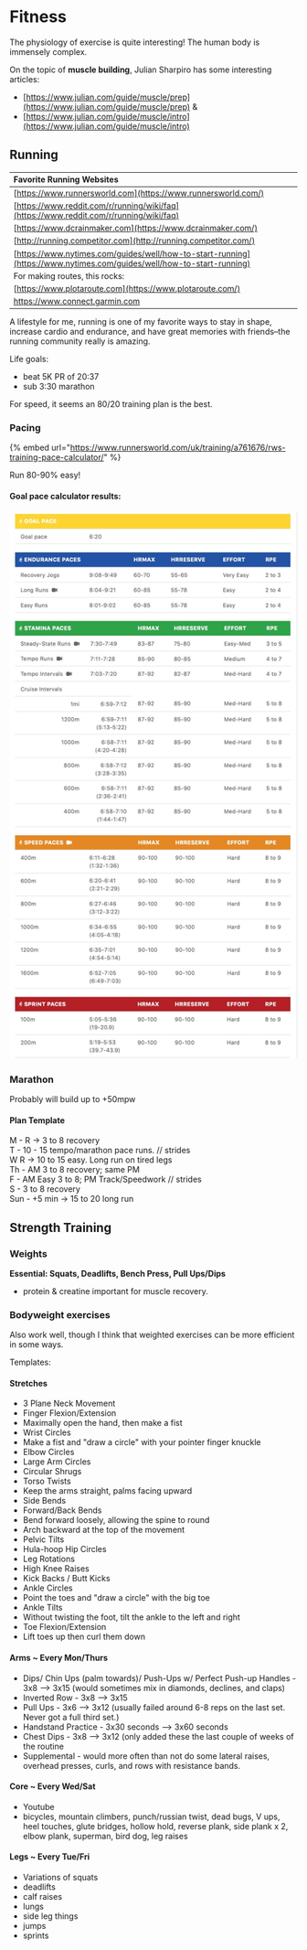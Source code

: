 # Fitness

The physiology of exercise is quite interesting! The human body is immensely complex. 

On the topic of **muscle building**, Julian Sharpiro has some interesting articles:

* [https://www.julian.com/guide/muscle/prep](https://www.julian.com/guide/muscle/prep) & 
* [https://www.julian.com/guide/muscle/intro](https://www.julian.com/guide/muscle/intro)

## Running

| Favorite Running Websites  |
| :--- |
| [https://www.runnersworld.com](https://www.runnersworld.com/) |
| [https://www.reddit.com/r/running/wiki/faq](https://www.reddit.com/r/running/wiki/faq) |
| [https://www.dcrainmaker.com](https://www.dcrainmaker.com/) |
| [http://running.competitor.com](http://running.competitor.com/) |
| [https://www.nytimes.com/guides/well/how-to-start-running](https://www.nytimes.com/guides/well/how-to-start-running) |
| For making routes, this rocks: |
| [https://www.plotaroute.com](https://www.plotaroute.com/) |
| https://www.connect.garmin.com |

A lifestyle for me, running is one of my favorite ways to stay in shape, increase cardio and endurance, and have great memories with  friends–the running community really is amazing. 

Life goals: 

* beat 5K PR of 20:37
* sub 3:30 marathon

For speed, it seems an 80/20 training plan is the best. 

### Pacing

{% embed url="https://www.runnersworld.com/uk/training/a761676/rws-training-pace-calculator/" %}

Run 80-90% easy! 

####  Goal pace calculator results: 

![](../.gitbook/assets/race-pacing%20%281%29.jpg)

### Marathon

Probably will build up to +50mpw

#### Plan Template

M - R → 3 to 8 recovery  
T -  10 - 15 tempo/marathon pace runs. // strides  
W   R → 10 to 15 easy. Long run on tired legs  
Th - AM 3 to 8 recovery; same PM  
F - AM Easy 3 to 8; PM Track/Speedwork // strides  
S - 3 to 8 recovery  
Sun - +5 min → 15 to 20 long run



## Strength Training

### Weights

**Essential: Squats, Deadlifts, Bench Press, Pull Ups/Dips**

+ protein & creatine important for muscle recovery.

### Bodyweight exercises

Also work well, though I think that weighted exercises can be more efficient in some ways.

Templates:

#### Stretches

* 3 Plane Neck Movement
* Finger Flexion/Extension
* Maximally open the hand, then make a fist
* Wrist Circles
* Make a fist and "draw a circle" with your pointer finger knuckle
* Elbow Circles
* Large Arm Circles
* Circular Shrugs
* Torso Twists
* Keep the arms straight, palms facing upward
* Side Bends
* Forward/Back Bends
* Bend forward loosely, allowing the spine to round
* Arch backward at the top of the movement
* Pelvic Tilts
* Hula-hoop Hip Circles
* Leg Rotations
* High Knee Raises
* Kick Backs / Butt Kicks
* Ankle Circles
* Point the toes and "draw a circle" with the big toe
* Ankle Tilts
* Without twisting the foot, tilt the ankle to the left and right
* Toe Flexion/Extension
* Lift toes up then curl them down

#### Arms ~ Every Mon/Thurs

* Dips/ Chin Ups \(palm towards\)/  Push-Ups w/ Perfect Push-up Handles - 3x8 --&gt; 3x15 \(would sometimes mix in diamonds, declines, and claps\)
* Inverted Row - 3x8 --&gt; 3x15 
* Pull Ups - 3x6 --&gt; 3x12 \(usually failed around 6-8 reps on the last set. Never got a full third set.\)
* Handstand Practice - 3x30 seconds --&gt; 3x60 seconds  
* Chest Dips - 3x8 --&gt; 3x12 \(only added these the last couple of weeks of the routine
* Supplemental - would more often than not do some lateral raises, overhead presses, curls, and rows with resistance bands.

#### Core ~ Every Wed/Sat

* Youtube
*  bicycles, mountain climbers, punch/russian twist, dead bugs, V ups, heel touches, glute bridges, hollow hold, reverse plank, side plank x 2, elbow plank, superman, bird dog, leg raises

#### Legs ~ Every Tue/Fri

* Variations of squats
* deadlifts
* calf raises
* lungs
* side leg things
* jumps
* sprints





